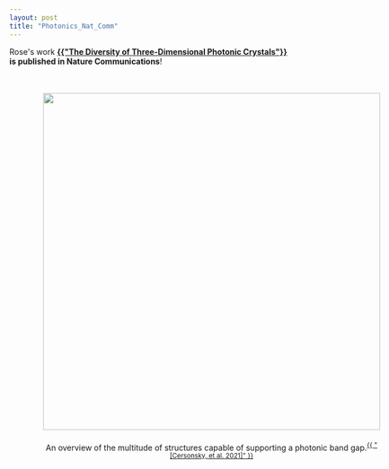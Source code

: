 ```yaml
---
layout: post
title: "Photonics_Nat_Comm"
---
```


Rose's work <b><a href="https://www.nature.com/articles/s41467-021-22809-6" target="_blank">{{"The Diversity of Three-Dimensional Photonic Crystals"}}</a> is published in Nature Communications</b>!

<!--more-->
<center>
<figure style="float:left;padding:10px;"  width="600px;" >
<img style="float: left;padding:10px;" src="{{ site.baseurl }}/assets/research/PhotonicsOverview.png" width="600px"><br>
<figcaption style="float:left;padding:10px;"  width="600px;" align="center"> An overview of the multitude of structures capable of supporting a photonic band gap.<sup><a href="https://www.nature.com/articles/s41467-021-22809-6">{{ "[Cersonsky, et al. 2021]" }}</a></sup></figcaption>
</figure>
</center>
